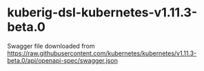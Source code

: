 # kuberig-dsl-kubernetes-v1.11.3-beta.0

Swagger file downloaded from https://raw.githubusercontent.com/kubernetes/kubernetes/v1.11.3-beta.0/api/openapi-spec/swagger.json
